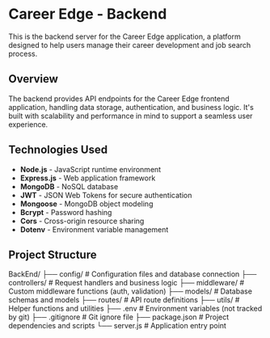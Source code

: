 # Career Edge - Backend

This is the backend server for the Career Edge application, a platform designed to help users manage their career development and job search process.

## Overview

The backend provides API endpoints for the Career Edge frontend application, handling data storage, authentication, and business logic. It's built with scalability and performance in mind to support a seamless user experience.

## Technologies Used

- **Node.js** - JavaScript runtime environment
- **Express.js** - Web application framework
- **MongoDB** - NoSQL database
- **JWT** - JSON Web Tokens for secure authentication
- **Mongoose** - MongoDB object modeling
- **Bcrypt** - Password hashing
- **Cors** - Cross-origin resource sharing
- **Dotenv** - Environment variable management

## Project Structure
BackEnd/
├── config/         # Configuration files and database connection
├── controllers/    # Request handlers and business logic
├── middleware/     # Custom middleware functions (auth, validation)
├── models/         # Database schemas and models
├── routes/         # API route definitions
├── utils/          # Helper functions and utilities
├── .env            # Environment variables (not tracked by git)
├── .gitignore      # Git ignore file
├── package.json    # Project dependencies and scripts
└── server.js       # Application entry point